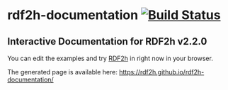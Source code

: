 # rdf2h-documentation [![Build Status](https://travis-ci.org/rdf2h/rdf2h-documentation.svg?branch=master)](https://travis-ci.org/rdf2h/rdf2h-documentation)

## Interactive Documentation for RDF2h v2.2.0

You can edit the examples and try [RDF2h](https://github.com/rdf2h/rdf2h) in right now in your browser.

The generated page is available here: https://rdf2h.github.io/rdf2h-documentation/

